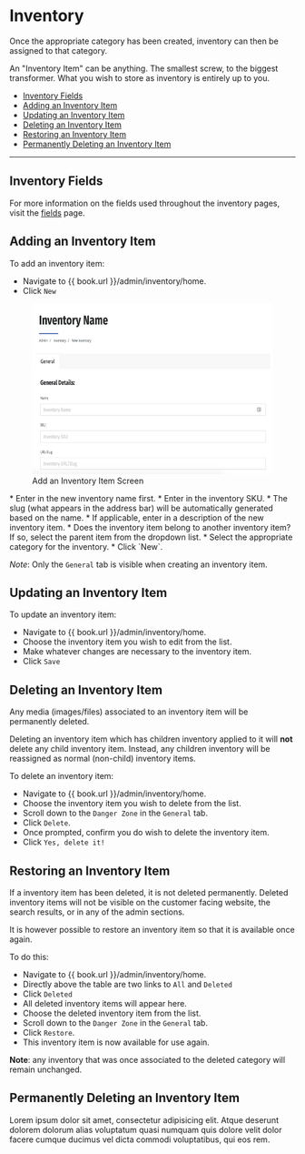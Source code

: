 # Inventory

Once the appropriate category has been created, inventory can then be assigned to that category.

An "Inventory Item" can be anything. The smallest screw, to the biggest transformer. What you wish to store as inventory is entirely up to you.

* [Inventory Fields](#inventory-fields)
* [Adding an Inventory Item](#adding-an-inventory-item)
* [Updating an Inventory Item](#updating-an-inventory-item)
* [Deleting an Inventory Item](#deleting-an-inventory-item)
* [Restoring an Inventory Item](#restoring-an-inventory-item)
* [Permanently Deleting an Inventory Item](#permanently-deleting-an-inventory-item)

----

## Inventory Fields
For more information on the fields used throughout the inventory pages, visit the [fields](/inventory/Inventory/fields.md) page.

## Adding an Inventory Item

To add an inventory item:

* Navigate to {{ book.url }}/admin/inventory/home.
* Click `New`
<figure>
    <img src="/assets/add-inventory.png" height="300" />
    <figcaption>Add an Inventory Item Screen</figcaption>
</figure>
* Enter in the new inventory name first.
* Enter in the inventory SKU.
* The slug (what appears in the address bar) will be automatically generated based on the name.
* If applicable, enter in a description of the new inventory item.
* Does the inventory item belong to another inventory item? If so, select the parent item from the dropdown list.
* Select the appropriate category for the inventory.
* Click `New`.

*Note*: Only the `General` tab is visible when creating an inventory item.

## Updating an Inventory Item

To update an inventory item:

* Navigate to {{ book.url }}/admin/inventory/home.
* Choose the inventory item you wish to edit from the list.
* Make whatever changes are necessary to the inventory item.
* Click `Save`

## Deleting an Inventory Item
Any media (images/files) associated to an inventory item will be permanently deleted. 

Deleting an inventory item which has children inventory applied to it will **not** delete any child inventory item. Instead, any children inventory will be reassigned as normal (non-child) inventory items. 

To delete an inventory item:
* Navigate to {{ book.url }}/admin/inventory/home.
* Choose the inventory item you wish to delete from the list.
* Scroll down to the `Danger Zone` in the `General` tab.
* Click `Delete`.
* Once prompted, confirm you do wish to delete the inventory item.
* Click `Yes, delete it!`

## Restoring an Inventory Item

If a inventory item has been deleted, it is not deleted permanently. Deleted inventory items will not be visible on the customer facing website, the search results, or in any of the admin sections. 

It is however possible to restore an inventory item so that it is available once again. 

To do this:
* Navigate to {{ book.url }}/admin/inventory/home.
* Directly above the table are two links to `All` and `Deleted`
* Click `Deleted`
* All deleted inventory items will appear here.
* Choose the deleted inventory item from the list.
* Scroll down to the `Danger Zone` in the `General` tab.
* Click `Restore`.
* This inventory item is now available for use again. 

**Note**: any inventory that was once associated to the deleted category will remain unchanged. 


## Permanently Deleting an Inventory Item

Lorem ipsum dolor sit amet, consectetur adipisicing elit. Atque deserunt dolorem dolorum alias voluptatum quasi numquam quis dolore velit dolor facere cumque ducimus vel dicta commodi voluptatibus, qui eos rem.

